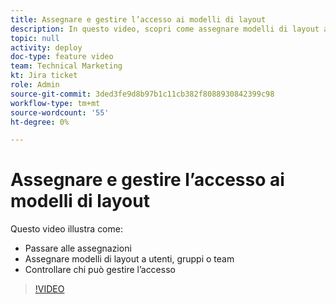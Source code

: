 ```yaml
---
title: Assegnare e gestire l’accesso ai modelli di layout
description: In questo video, scopri come assegnare modelli di layout agli utenti e controllare chi può gestire l’accesso.
topic: null
activity: deploy
doc-type: feature video
team: Technical Marketing
kt: Jira ticket
role: Admin
source-git-commit: 3ded3fe9d8b97b1c11cb382f8088930842399c98
workflow-type: tm+mt
source-wordcount: '55'
ht-degree: 0%

---
```


# Assegnare e gestire l’accesso ai modelli di layout

Questo video illustra come:

* Passare alle assegnazioni
* Assegnare modelli di layout a utenti, gruppi o team
* Controllare chi può gestire l’accesso

>[!VIDEO](https://video.tv.adobe.com/v/335080/?quality=12)
